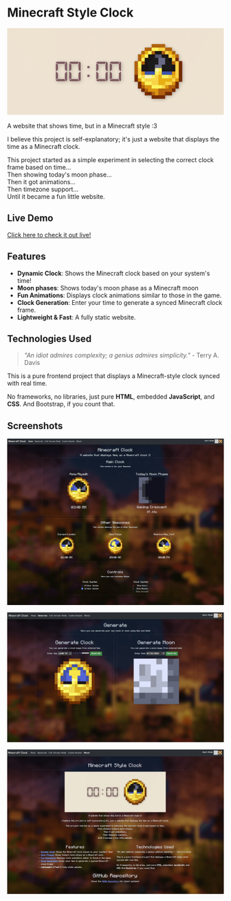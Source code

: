 # Minecraft Style Clock

![An animated banner showing a digital clock synced with the Minecraft clock](assets/banner.gif)

A website that shows time, but in a Minecraft style :3

I believe this project is self-explanatory; it's just a website that displays the time as a Minecraft clock.

This project started as a simple experiment in selecting the correct clock frame based on time...  
Then showing today's moon phase...  
Then it got animations...  
Then timezone support...  
Until it became a fun little website.

## Live Demo

[Click here to check it out live!](https://mcclock.azizcloud.dev/)

## Features
- **Dynamic Clock**: Shows the Minecraft clock based on your system's time!
- **Moon phases**: Shows today's moon phase as a Minecraft moon
- **Fun Animations**: Displays clock animations similar to those in the game.
- **Clock Generation**: Enter your time to generate a synced Minecraft clock frame.
- **Lightweight & Fast**: A fully static website.

## Technologies Used

> *"An idiot admires complexity; a genius admires simplicity."* - Terry A. Davis

This is a pure frontend project that displays a Minecraft-style clock synced with real time.  

No frameworks, no libraries, just pure **HTML**, embedded **JavaScript**, and **CSS**. And Bootstrap, if you count that.

## Screenshots

![alt text](assets/screenshot1.png)

![alt text](assets/screenshot2.png)

![alt text](assets/screenshot3.png)

